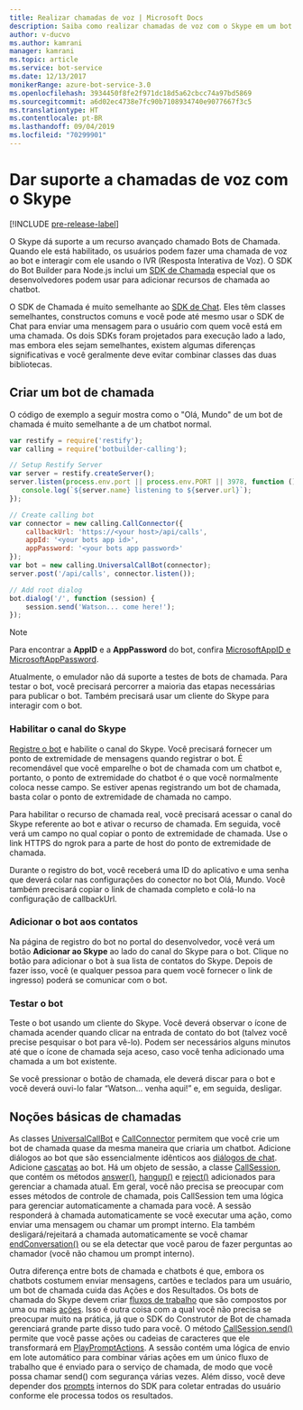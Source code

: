 ```yaml
---
title: Realizar chamadas de voz | Microsoft Docs
description: Saiba como realizar chamadas de voz com o Skype em um bot usando o Node.js
author: v-ducvo
ms.author: kamrani
manager: kamrani
ms.topic: article
ms.service: bot-service
ms.date: 12/13/2017
monikerRange: azure-bot-service-3.0
ms.openlocfilehash: 3934450f8fe2f971dc18d5a62cbcc74a97bd5869
ms.sourcegitcommit: a6d02ec4738e7fc90b7108934740e9077667f3c5
ms.translationtype: HT
ms.contentlocale: pt-BR
ms.lasthandoff: 09/04/2019
ms.locfileid: "70299901"
---
```

# <a name="support-audio-calls-with-skype"></a>Dar suporte a chamadas de voz com o Skype

[!INCLUDE [pre-release-label](../includes/pre-release-label-v3.md)]

O Skype dá suporte a um recurso avançado chamado Bots de Chamada.  Quando ele está habilitado, os usuários podem fazer uma chamada de voz ao bot e interagir com ele usando o IVR (Resposta Interativa de Voz).  O SDK do Bot Builder para Node.js inclui um [SDK de Chamada][calling_sdk] especial que os desenvolvedores podem usar para adicionar recursos de chamada ao chatbot.   

O SDK de Chamada é muito semelhante ao [SDK de Chat][chat_sdk]. Eles têm classes semelhantes, constructos comuns e você pode até mesmo usar o SDK de Chat para enviar uma mensagem para o usuário com quem você está em uma chamada.  Os dois SDKs foram projetados para execução lado a lado, mas embora eles sejam semelhantes, existem algumas diferenças significativas e você geralmente deve evitar combinar classes das duas bibliotecas.  

## <a name="create-a-calling-bot"></a>Criar um bot de chamada
O código de exemplo a seguir mostra como o "Olá, Mundo" de um bot de chamada é muito semelhante a de um chatbot normal. 

```javascript
var restify = require('restify');
var calling = require('botbuilder-calling');

// Setup Restify Server
var server = restify.createServer();
server.listen(process.env.port || process.env.PORT || 3978, function () {
   console.log(`${server.name} listening to ${server.url}`); 
});

// Create calling bot
var connector = new calling.CallConnector({
    callbackUrl: 'https://<your host>/api/calls',
    appId: '<your bots app id>',
    appPassword: '<your bots app password>'
});
var bot = new calling.UniversalCallBot(connector);
server.post('/api/calls', connector.listen());

// Add root dialog
bot.dialog('/', function (session) {
    session.send('Watson... come here!');
});
```

> [!NOTE]
> Para encontrar a **AppID** e a **AppPassword** do bot, confira [MicrosoftAppID e MicrosoftAppPassword](~/bot-service-manage-overview.md#microsoftappid-and-microsoftapppassword).

Atualmente, o emulador não dá suporte a testes de bots de chamada. Para testar o bot, você precisará percorrer a maioria das etapas necessárias para publicar o bot.  Também precisará usar um cliente do Skype para interagir com o bot. 

### <a name="enable-the-skype-channel"></a>Habilitar o canal do Skype
[Registre o bot](../bot-service-quickstart-registration.md) e habilite o canal do Skype. Você precisará fornecer um ponto de extremidade de mensagens quando registrar o bot. É recomendável que você emparelhe o bot de chamada com um chatbot e, portanto, o ponto de extremidade do chatbot é o que você normalmente coloca nesse campo.  Se estiver apenas registrando um bot de chamada, basta colar o ponto de extremidade de chamada no campo.  

Para habilitar o recurso de chamada real, você precisará acessar o canal do Skype referente ao bot e ativar o recurso de chamada. Em seguida, você verá um campo no qual copiar o ponto de extremidade de chamada. Use o link HTTPS do ngrok para a parte de host do ponto de extremidade de chamada.

Durante o registro do bot, você receberá uma ID do aplicativo e uma senha que deverá colar nas configurações do conector no bot Olá, Mundo. Você também precisará copiar o link de chamada completo e colá-lo na configuração de callbackUrl.

### <a name="add-bot-to-contacts"></a>Adicionar o bot aos contatos
Na página de registro do bot no portal do desenvolvedor, você verá um botão **Adicionar ao Skype** ao lado do canal do Skype para o bot. Clique no botão para adicionar o bot à sua lista de contatos do Skype.  Depois de fazer isso, você (e qualquer pessoa para quem você fornecer o link de ingresso) poderá se comunicar com o bot.

### <a name="test-your-bot"></a>Testar o bot
Teste o bot usando um cliente do Skype. Você deverá observar o ícone de chamada acender quando clicar na entrada de contato do bot (talvez você precise pesquisar o bot para vê-lo).  Podem ser necessários alguns minutos até que o ícone de chamada seja aceso, caso você tenha adicionado uma chamada a um bot existente.  

Se você pressionar o botão de chamada, ele deverá discar para o bot e você deverá ouvi-lo falar “Watson… venha aqui!” e, em seguida, desligar.

## <a name="calling-basics"></a>Noções básicas de chamadas
As classes [UniversalCallBot](http://docs.botframework.com/node/builder/calling-reference/classes/_botbuilder_d_.universalcallbot) e [CallConnector](http://docs.botframework.com/node/builder/calling-reference/classes/_botbuilder_d_.callconnector) permitem que você crie um bot de chamada quase da mesma maneira que criaria um chatbot. Adicione diálogos ao bot que são essencialmente idênticos aos [diálogos de chat](bot-builder-nodejs-manage-conversation-flow.md). Adicione [cascatas](bot-builder-nodejs-prompts.md) ao bot. Há um objeto de sessão, a classe [CallSession](http://docs.botframework.com/node/builder/calling-reference/classes/_botbuilder_d_.callsession), que contém os métodos [answer()](http://docs.botframework.com/node/builder/calling-reference/classes/_botbuilder_d_.callsession#answer), [hangup()](http://docs.botframework.com/node/builder/calling-reference/classes/_botbuilder_d_.callsession#hangup) e [reject()](http://docs.botframework.com/node/builder/calling-reference/classes/_botbuilder_d_.callsession#reject) adicionados para gerenciar a chamada atual. Em geral, você não precisa se preocupar com esses métodos de controle de chamada, pois CallSession tem uma lógica para gerenciar automaticamente a chamada para você. A sessão responderá à chamada automaticamente se você executar uma ação, como enviar uma mensagem ou chamar um prompt interno. Ela também desligará/rejeitará a chamada automaticamente se você chamar [endConversation()](http://docs.botframework.com/node/builder/calling-reference/classes/_botbuilder_d_.callsession#endconversation) ou se ela detectar que você parou de fazer perguntas ao chamador (você não chamou um prompt interno).

Outra diferença entre bots de chamada e chatbots é que, embora os chatbots costumem enviar mensagens, cartões e teclados para um usuário, um bot de chamada cuida das Ações e dos Resultados. Os bots de chamada do Skype devem criar [fluxos de trabalho](http://docs.botframework.com/node/builder/calling-reference/interfaces/_botbuilder_d_.iworkflow) que são compostos por uma ou mais [ações](http://docs.botframework.com/node/builder/calling-reference/interfaces/_botbuilder_d_.iaction).  Isso é outra coisa com a qual você não precisa se preocupar muito na prática, já que o SDK do Construtor de Bot de chamada gerenciará grande parte disso tudo para você. O método [CallSession.send()](http://docs.botframework.com/node/builder/calling-reference/classes/_botbuilder_d_.callsession#send) permite que você passe ações ou cadeias de caracteres que ele transformará em [PlayPromptActions](http://docs.botframework.com/node/builder/calling-reference/classes/_botbuilder_d_.playpromptaction).  A sessão contém uma lógica de envio em lote automático para combinar várias ações em um único fluxo de trabalho que é enviado para o serviço de chamada, de modo que você possa chamar send() com segurança várias vezes.  Além disso, você deve depender dos [prompts](bot-builder-nodejs-prompts.md) internos do SDK para coletar entradas do usuário conforme ele processa todos os resultados.  

[calling_sdk]: http://docs.botframework.com/node/builder/calling-reference/modules/_botbuilder_d_
[chat_sdk]: http://docs.botframework.com/node/builder/chat-reference/modules/_botbuilder_d_
